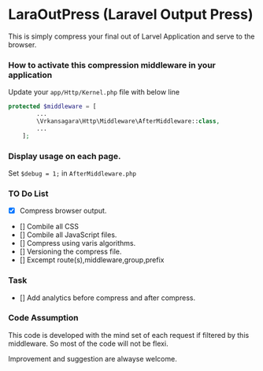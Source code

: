 # LaraOutPress (Laravel Output Press)
This is simply compress your final out of Larvel Application and serve to the browser.

### How to activate this compression middleware in your application

Update your `app/Http/Kernel.php` file with below line


~~~php
protected $middleware = [
		...
        \Vrkansagara\Http\Middleware\AfterMiddleware::class,
    	...
    ];
~~~


### Display usage on each page.

Set `$debug = 1;` in `AfterMiddleware.php`


### TO Do List

- [x] Compress browser output.
- [] Combile all CSS
- [] Combile all JavaScript files.
- [] Compress using varis algorithms.
- [] Versioning the compress file.
- [] Excempt route(s),middleware,group,prefix

### Task

- [] Add analytics before compress and after compress.

### Code Assumption
This code is developed with the mind set of each request if filtered by this middleware. So most of the code will not be flexi.

Improvement and suggestion are alwayse welcome. 